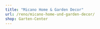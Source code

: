 ```yaml
---
title: "Micano Home & Garden Decor"
url: /reno/micano-home-und-garden-decor/
shop: Garten-Center
---
```

